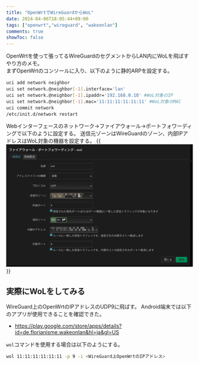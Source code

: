 ```yaml
---
title: "OpenWrtでWireGuardからWoL"
date: 2024-04-06T18:05:44+09:00
tags: ["openwrt","wireguard", "wakeonlan"]
comments: true
showToc: false
---
```


OpenWrtを使って張ってるWireGuardのセグメントからLAN内にWoLを飛ばすやり方のメモ。  
まずOpenWrtのコンソールに入り、以下のように静的ARPを設定する。
```bash
uci add network neighbor
uci set network.@neighbor[-1].interface='lan'
uci set network.@neighbor[-1].ipaddr='192.168.0.10' #WoL対象のIP
uci set network.@neighbor[-1].mac='11:11:11:11:11:11' #WoL対象のMAC
uci commit network
/etc/init.d/network restart
```

Webインターフェースのネットワーク→ファイアウォール→ポートフォワーディングで以下のように設定する。
送信元ゾーンはWireGuardのゾーン、内部IPアドレスはWoL対象の機器を設定する。
{{<img src="openwrt-portforward.webp" alt="openwrt-portforward">}}

## 実際にWoLをしてみる
WireGuard上のOpenWrtのIPアドレスのUDP9に飛ばす。
Android端末では以下のアプリが使用できることを確認できた。
- https://play.google.com/store/apps/details?id=de.florianisme.wakeonlan&hl=ja&gl=US

`wol`コマンドを使用する場合は以下のようにする。
```bash
wol 11:11:11:11:11:11 -p 9 -i <WireGuard上OpenWrtのIPアドレス>
```
